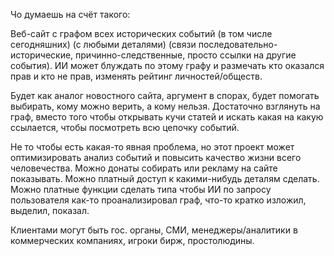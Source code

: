 Чо думаешь на счёт такого: 

Веб-сайт с графом всех исторических событий (в том числе сегодняшних) (с любыми деталями) (связи последовательно-исторические, причинно-следственные, просто ссылки на другие события). ИИ может блуждать по этому графу и размечать кто оказался прав и кто не прав, изменять рейтинг личностей/обществ.

Будет как аналог новостного сайта, аргумент в спорах, будет помогать выбирать, кому можно верить, а кому нельзя.
Достаточно взглянуть на граф, вместо того чтобы открывать кучи статей и искать какая на какую ссылается, чтобы посмотреть всю цепочку событий.


Не то чтобы есть какая-то явная проблема, но этот проект может оптимизировать анализ событий и повысить качество жизни всего человечества. 
Можно донаты собирать или рекламу на сайте показывать. Можно платный доступ к какими-нибудь деталям сделать. Можно платные функции сделать типа чтобы ИИ по запросу пользователя как-то проанализировал граф, что-то кратко изложил, выделил, показал.

Клиентами могут быть гос. органы, СМИ, менеджеры/аналитики в коммерческих компаниях, игроки бирж, простолюдины.

